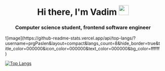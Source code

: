 <h1 align="center">Hi there, I'm Vadim</a> 
<img src="https://github.com/blackcater/blackcater/raw/main/images/Hi.gif" height="32"/></h1>
<h3 align="center">Computer science student, frontend software engineer</h3>
![image](https://github-readme-stats.vercel.app/api/top-langs/?username=prgPaslen&layout=compact&langs_count=8&hide_border=true&title_color=000000&icon_color=000000&text_color=000000&bg_color=ffffff)

[![Top Langs](https://github-readme-stats.vercel.app/api/top-langs/?username=prgPaslen&layout=compact)](https://github.com/prgPaslen/github-readme-stats)
